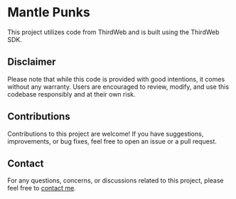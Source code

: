 # Mantle Punks

This project utilizes code from ThirdWeb and is built using the ThirdWeb SDK.

## Disclaimer

Please note that while this code is provided with good intentions, it comes without any warranty. Users are encouraged to review, modify, and use this codebase responsibly and at their own risk.

## Contributions

Contributions to this project are welcome! If you have suggestions, improvements, or bug fixes, feel free to open an issue or a pull request.

## Contact

For any questions, concerns, or discussions related to this project, please feel free to [contact me](mailto:morkiexyz@gmail.com).

